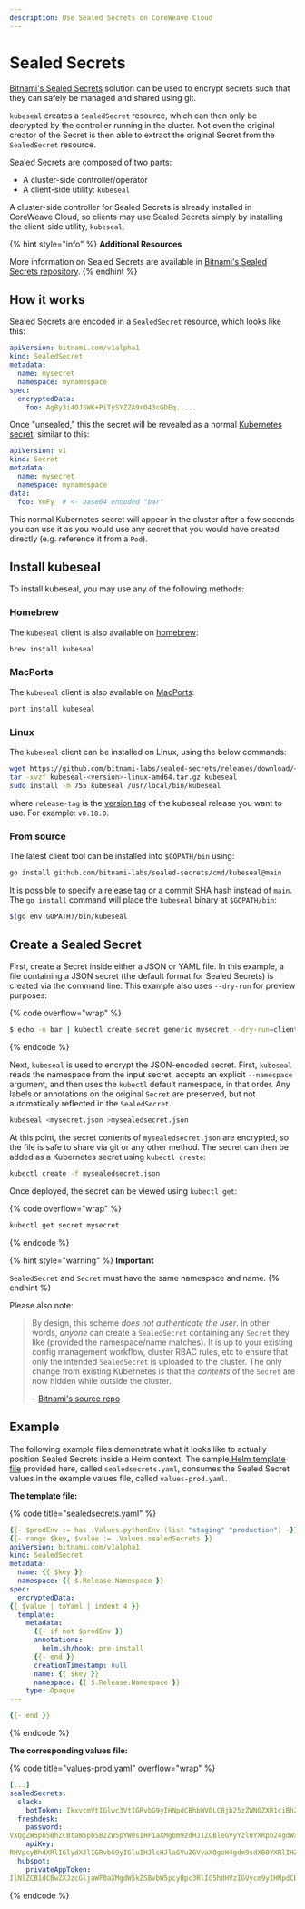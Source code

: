```yaml
---
description: Use Sealed Secrets on CoreWeave Cloud
---
```


# Sealed Secrets

[Bitnami's Sealed Secrets](https://github.com/bitnami-labs/sealed-secrets#usage) solution can be used to encrypt secrets such that they can safely be managed and shared using git.

`kubeseal` creates a `SealedSecret` resource, which can then only be decrypted by the controller running in the cluster. Not even the original creator of the Secret is then able to extract the original Secret from the `SealedSecret` resource.

Sealed Secrets are composed of two parts:

* A cluster-side controller/operator
* A client-side utility: `kubeseal`

A cluster-side controller for Sealed Secrets is already installed in CoreWeave Cloud, so clients may use Sealed Secrets simply by installing the client-side utility, `kubeseal`.

{% hint style="info" %}
**Additional Resources**

More information on Sealed Secrets are available in [Bitnami's Sealed Secrets repository](https://github.com/bitnami-labs/sealed-secrets).
{% endhint %}

## How it works

Sealed Secrets are encoded in a `SealedSecret` resource, which looks like this:

```yaml
apiVersion: bitnami.com/v1alpha1
kind: SealedSecret
metadata:
  name: mysecret
  namespace: mynamespace
spec:
  encryptedData:
    foo: AgBy3i4OJSWK+PiTySYZZA9rO43cGDEq.....
```

Once "unsealed," this the secret will be revealed as a normal [Kubernetes secret](https://kubernetes.io/docs/concepts/configuration/secret/), similar to this:

```yaml
apiVersion: v1
kind: Secret
metadata:
  name: mysecret
  namespace: mynamespace
data:
  foo: YmFy  # <- base64 encoded "bar"
```

This normal Kubernetes secret will appear in the cluster after a few seconds you can use it as you would use any secret that you would have created directly (e.g. reference it from a `Pod`).

## Install kubeseal

To install kubeseal, you may use any of the following methods:

### Homebrew

The `kubeseal` client is also available on [homebrew](https://formulae.brew.sh/formula/kubeseal):

```bash
brew install kubeseal
```

### MacPorts

The `kubeseal` client is also available on [MacPorts](https://ports.macports.org/port/kubeseal/summary):

```bash
port install kubeseal
```

### Linux

The `kubeseal` client can be installed on Linux, using the below commands:

```bash
wget https://github.com/bitnami-labs/sealed-secrets/releases/download/<release-tag>/kubeseal-<version>-linux-amd64.tar.gz
tar -xvzf kubeseal-<version>-linux-amd64.tar.gz kubeseal
sudo install -m 755 kubeseal /usr/local/bin/kubeseal
```

where `release-tag` is the [version tag](https://github.com/bitnami-labs/sealed-secrets/tags) of the kubeseal release you want to use. For example: `v0.18.0`.

### From source

The latest client tool can be installed into `$GOPATH/bin` using:

```bash
go install github.com/bitnami-labs/sealed-secrets/cmd/kubeseal@main
```

It is possible to specify a release tag or a commit SHA hash instead of `main`. The `go install` command will place the `kubeseal` binary at `$GOPATH/bin`:

```bash
$(go env GOPATH)/bin/kubeseal
```

## Create a Sealed Secret

First, create a Secret inside either a JSON or YAML file. In this example, a file containing a JSON secret (the default format for Sealed Secrets) is created via the command line. This example also uses `--dry-run` for preview purposes:

{% code overflow="wrap" %}
```bash
$ echo -n bar | kubectl create secret generic mysecret --dry-run=client --from-file=foo=/dev/stdin -o json >mysecret.json
```
{% endcode %}

Next, `kubeseal` is used to encrypt the JSON-encoded secret. First, `kubeseal` reads the namespace from the input secret, accepts an explicit `--namespace` argument, and then uses the `kubectl` default namespace, in that order. Any labels or annotations on the original `Secret` are preserved, but not automatically reflected in the `SealedSecret`.

```bash
kubeseal <mysecret.json >mysealedsecret.json
```

At this point, the secret contents of `mysealedsecret.json` are encrypted, so the file is safe to share via git or any other method. The secret can then be added as a Kubernetes secret using `kubectl create`:

```bash
kubectl create -f mysealedsecret.json
```

Once deployed, the secret can be viewed using `kubectl get`:

{% code overflow="wrap" %}
```bash
kubectl get secret mysecret
```
{% endcode %}

{% hint style="warning" %}
**Important**

`SealedSecret` and `Secret` must have the same namespace and name.
{% endhint %}

Please also note:

> By design, this scheme _does not authenticate the user_. In other words, _anyone_ can create a `SealedSecret` containing any `Secret` they like (provided the namespace/name matches). It is up to your existing config management workflow, cluster RBAC rules, etc to ensure that only the intended `SealedSecret` is uploaded to the cluster. The only change from existing Kubernetes is that the _contents_ of the `Secret` are now hidden while outside the cluster.
>
> – [Bitnami's source repo](https://github.com/bitnami-labs/sealed-secrets#usage)

## Example

The following example files demonstrate what it looks like to actually position Sealed Secrets inside a Helm context. The sample[ Helm template file](https://helm.sh/docs/chart\_best\_practices/templates/) provided here, called `sealedsecrets.yaml`, consumes the Sealed Secret values in the example values file, called `values-prod.yaml`.

**The template file:**

{% code title="sealedsecrets.yaml" %}
```yaml
{{- $prodEnv := has .Values.pythonEnv (list "staging" "production") -}}
{{- range $key, $value := .Values.sealedSecrets }}
apiVersion: bitnami.com/v1alpha1
kind: SealedSecret
metadata:
  name: {{ $key }}
  namespace: {{ $.Release.Namespace }}
spec:
  encryptedData:
{{ $value | toYaml | indent 4 }}
  template:
    metadata:
      {{- if not $prodEnv }}
      annotations:
        helm.sh/hook: pre-install
      {{- end }}
      creationTimestamp: null
      name: {{ $key }}
      namespace: {{ $.Release.Namespace }}
    type: Opaque
---

{{- end }}
```
{% endcode %}

**The corresponding values file:**

{% code title="values-prod.yaml" overflow="wrap" %}
```yaml
[...]
sealedSecrets:
  slack:
    botToken: IkxvcmVtIGlwc3VtIGRvbG9yIHNpdCBhbWV0LCBjb25zZWN0ZXR1ciBhZGlwaXNjaW5nIGVsaXQsIHNlZCBkbyBlaXVzbW9kIHRlbXBvciBpbmNpZGlkdW50IHV0IGxhYm9yZSBldCBkb2xvcmUgbWFnbmEgYWxpcXVhLiA==
  freshdesk:
    password:
VXQgZW5pbSBhZCBtaW5pbSB2ZW5pYW0sIHF1aXMgbm9zdHJ1ZCBleGVyY2l0YXRpb24gdWxsYW1jbyBsYWJvcmlzIG5pc2kgdXQgYWxpcXVpcCBleCBlYSBjb21tb2RvIGNvbnNlcXVhdC4g
    apiKey:
RHVpcyBhdXRlIGlydXJlIGRvbG9yIGluIHJlcHJlaGVuZGVyaXQgaW4gdm9sdXB0YXRlIHZlbGl0IGVzc2UgY2lsbHVtIGRvbG9yZSBldSBmdWdpYXQgbnVsbGEgcGFyaWF0dXIuIEV4Y2VwdGV1ciBzaW50IG9jY2FlY2F0IGN1cGlkYXRhdCBub24gcHJvaWRlbnQsIHN1bnQgaW4gY3VscGEgcXVpIG9mZmljaWEgZGVzZXJ1bnQgbW9sbGl0IGFuaW0gaWQgZXN0IGxhYm9ydW0uIg==
  hubspot:
    privateAppToken:
IlNlZCB1dCBwZXJzcGljaWF0aXMgdW5kZSBvbW5pcyBpc3RlIG5hdHVzIGVycm9yIHNpdCB2b2x1cHRhdGVtIGFjY3VzYW50aXVtIGRvbG9yZW1xdWUgbGF1ZGFudGl1bSwgdG90YW0gcmVtIGFwZXJpYW0sIGVhcXVlIGlwc2EgcXVhZSBhYiBpbGxvIGludmVudG9yZSB2ZXJpdGF0aXMg
```
{% endcode %}

